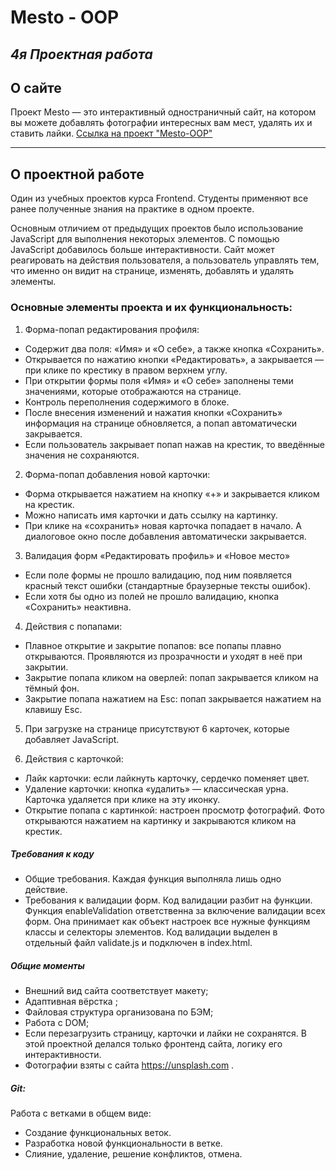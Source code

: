 # Mesto - OOP

## _4я Проектная работа_

## О сайте

Проект Mesto — это интерактивный одностраничный сайт, на котором вы можете добавлять фотографии интересных вам мест, удалять их и ставить лайки.
[Cсылка на проект "Mesto-OOP"]()

---

## О проектной работе

Один из учебных проектов курса Frontend.
Студенты применяют все ранее полученные знания на практике в одном проекте.

Основным отличием от предыдущих проектов было использование JavaScript для выполнения некоторых элементов.
С помощью JavaScript добавилось больше интерактивности. Сайт может реагировать на действия пользователя, а пользователь управлять тем, что именно он видит на странице, изменять, добавлять и удалять элементы.

### Основные элементы проекта и их функциональность:

1. Форма-попап редактирования профиля:

- Содержит два поля: «Имя» и «О себе», а также кнопка «Сохранить».
- Открывается по нажатию кнопки «Редактировать», а закрывается — при клике по крестику в правом верхнем углу.
- При открытии формы поля «Имя» и «О себе» заполнены теми значениями, которые отображаются на странице.
- Контроль переполнения содержимого в блоке.
- После внесения изменений и нажатия кнопки «Сохранить» информация на странице обновляется, а попап автоматически закрывается.
- Если пользователь закрывает попап нажав на крестик, то введённые значения не сохраняются.

2. Форма-попап добавления новой карточки:

- Форма открывается нажатием на кнопку «+» и закрывается кликом на крестик.
- Можно написать имя карточки и дать ссылку на картинку.
- При клике на «сохранить» новая карточка попадает в начало. А диалоговое окно после добавления автоматически закрывается.

3. Валидация форм «Редактировать профиль» и «Новое место»

- Если поле формы не прошло валидацию, под ним появляется красный текст ошибки (стандартные браузерные тексты ошибок).
- Если хотя бы одно из полей не прошло валидацию, кнопка «Сохранить» неактивна.

4. Действия с попапами:

- Плавное открытие и закрытие попапов: все попапы плавно открываются. Проявляются из прозрачности и уходят в неё при закрытии.
- Закрытие попапа кликом на оверлей: попап закрывается кликом на тёмный фон.
- Закрытие попапа нажатием на Esc: попап закрывается нажатием на клавишу Esc.

5. При загрузке на странице присутствуют 6 карточек, которые добавляет JavaScript.

6. Действия с карточкой:

- Лайк карточки: если лайкнуть карточку, сердечко поменяет цвет.
- Удаление карточки: кнопка «удалить» — классическая урна. Карточка удаляется при клике на эту иконку.
- Открытие попапа с картинкой: настроен просмотр фотографий. Фото открываются нажатием на картинку и закрываются кликом на крестик.

##### Требования к коду

- Общие требования. Каждая функция выполняла лишь одно действие.
- Требования к валидации форм. Код валидации разбит на функции. Функция enableValidation ответственна за включение валидации всех форм. Она принимает как объект настроек все нужные функциям классы и селекторы элементов. Код валидации выделен в отдельный файл validate.js и подключен в index.html.

##### Общие моменты

- Внешний вид сайта соответствует макету;
- Адаптивная вёрстка ;
- Файловая структура организована по БЭМ;
- Работа с DOM;
- Если перезагрузить страницу, карточки и лайки не сохранятся. В этой проектной делался только фронтенд сайта, логику его интерактивности.
- Фотографии взяты с сайта https://unsplash.com .

##### Git:

Работа с ветками в общем виде:

- Создание функциональных веток.
- Разработка новой функциональности в ветке.
- Слияние, удаление, решение конфликтов, отмена.
